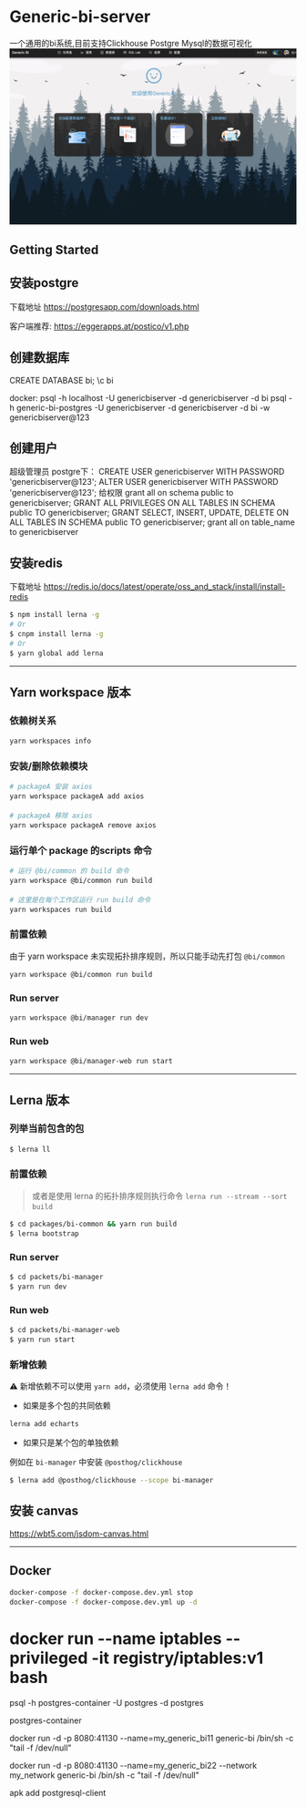 # Generic-bi-server
一个通用的bi系统,目前支持Clickhouse Postgre Mysql的数据可视化
![alt text](image.png)
## Getting Started

## 安装postgre
下载地址 https://postgresapp.com/downloads.html

客户端推荐: https://eggerapps.at/postico/v1.php

## 创建数据库
CREATE DATABASE bi;
\c bi

docker: psql -h localhost -U genericbiserver -d genericbiserver -d bi
psql -h generic-bi-postgres -U genericbiserver -d genericbiserver -d bi -w genericbiserver@123
## 创建用户
超级管理员 postgre下：
CREATE USER genericbiserver WITH PASSWORD 'genericbiserver@123';
ALTER USER genericbiserver WITH PASSWORD 'genericbiserver@123';
给权限
grant all on schema public to genericbiserver;
 GRANT ALL PRIVILEGES ON ALL TABLES IN SCHEMA public TO genericbiserver;
  GRANT SELECT, INSERT, UPDATE, DELETE ON ALL TABLES IN SCHEMA public TO genericbiserver;
grant all on table_name to genericbiserver

## 安装redis
下载地址  https://redis.io/docs/latest/operate/oss_and_stack/install/install-redis

```bash
$ npm install lerna -g
# Or
$ cnpm install lerna -g
# Or
$ yarn global add lerna
```

---

## Yarn workspace 版本

### 依赖树关系

```bash
yarn workspaces info 
```

### 安装/删除依赖模块

```bash
# packageA 安装 axios
yarn workspace packageA add axios

# packageA 移除 axios
yarn workspace packageA remove axios
```

### 运行单个 package 的scripts 命令

```bash
# 运行 @bi/common 的 build 命令
yarn workspace @bi/common run build

# 这里是在每个工作区运行 run build 命令
yarn workspaces run build
```

### 前置依赖

由于 yarn workspace 未实现拓扑排序规则，所以只能手动先打包 `@bi/common`

```bash
yarn workspace @bi/common run build 
```

### Run server

```bash
yarn workspace @bi/manager run dev  
```

### Run web

```bash
yarn workspace @bi/manager-web run start  
```

---

## Lerna 版本

### 列举当前包含的包

```bash
$ lerna ll
```

### 前置依赖

> 或者是使用 lerna 的拓扑排序规则执行命令
> `lerna run --stream --sort build`

```bash
$ cd packages/bi-common && yarn run build
$ lerna bootstrap
```

### Run server

```bash
$ cd packets/bi-manager
$ yarn run dev
```

### Run web

```bash
$ cd packets/bi-manager-web
$ yarn run start
```

### 新增依赖

⚠️ 新增依赖不可以使用 `yarn add`，必须使用 `lerna add` 命令！

- 如果是多个包的共同依赖

```bash
lerna add echarts
```

- 如果只是某个包的单独依赖

例如在 `bi-manager` 中安装 `@posthog/clickhouse`

```bash
$ lerna add @posthog/clickhouse --scope bi-manager
```


## 安装 canvas
https://wbt5.com/jsdom-canvas.html


---

## Docker

```bash
docker-compose -f docker-compose.dev.yml stop
docker-compose -f docker-compose.dev.yml up -d
```



# docker run --name iptables --privileged -it registry/iptables:v1 bash

psql -h postgres-container -U postgres -d postgres

postgres-container

docker run -d -p 8080:41130 --name=my_generic_bi11 generic-bi /bin/sh -c "tail -f /dev/null"  

docker run -d -p 8080:41130 --name=my_generic_bi22 --network my_network generic-bi /bin/sh -c "tail -f /dev/null"

apk add postgresql-client